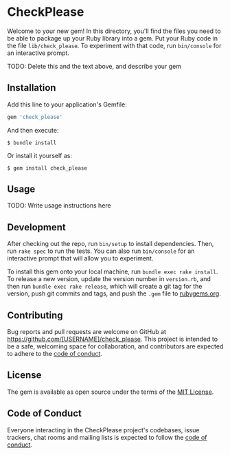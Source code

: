 # CheckPlease

Welcome to your new gem! In this directory, you'll find the files you need to be able to package up your Ruby library into a gem. Put your Ruby code in the file `lib/check_please`. To experiment with that code, run `bin/console` for an interactive prompt.

TODO: Delete this and the text above, and describe your gem

## Installation

Add this line to your application's Gemfile:

```ruby
gem 'check_please'
```

And then execute:

    $ bundle install

Or install it yourself as:

    $ gem install check_please

## Usage

TODO: Write usage instructions here

## Development

After checking out the repo, run `bin/setup` to install dependencies. Then, run `rake spec` to run the tests. You can also run `bin/console` for an interactive prompt that will allow you to experiment.

To install this gem onto your local machine, run `bundle exec rake install`. To release a new version, update the version number in `version.rb`, and then run `bundle exec rake release`, which will create a git tag for the version, push git commits and tags, and push the `.gem` file to [rubygems.org](https://rubygems.org).

## Contributing

Bug reports and pull requests are welcome on GitHub at https://github.com/[USERNAME]/check_please. This project is intended to be a safe, welcoming space for collaboration, and contributors are expected to adhere to the [code of conduct](https://github.com/[USERNAME]/check_please/blob/master/CODE_OF_CONDUCT.md).


## License

The gem is available as open source under the terms of the [MIT License](https://opensource.org/licenses/MIT).

## Code of Conduct

Everyone interacting in the CheckPlease project's codebases, issue trackers, chat rooms and mailing lists is expected to follow the [code of conduct](https://github.com/[USERNAME]/check_please/blob/master/CODE_OF_CONDUCT.md).
